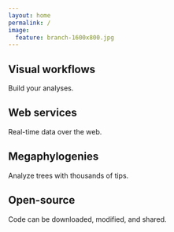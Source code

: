 ```yaml
---
layout: home
permalink: /
image:
  feature: branch-1600x800.jpg
---
```


<div class="tiles">

<div class="tile">
  <h2 class="post-title">Visual workflows</h2>
  <p class="post-excerpt">Build your analyses.</p>
</div><!-- /.tile -->

<div class="tile">
  <h2 class="post-title">Web services</h2>
  <p class="post-excerpt">Real-time data over the web.</p>
</div><!-- /.tile -->

<div class="tile">
  <h2 class="post-title">Megaphylogenies</h2>
  <p class="post-excerpt">Analyze trees with thousands of tips.</p>
</div><!-- /.tile -->

<div class="tile">
  <h2 class="post-title">Open-source</h2>
  <p class="post-excerpt">Code can be downloaded, modified, and shared.</p>
</div><!-- /.tile -->

</div><!-- /.tiles -->
